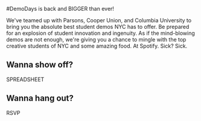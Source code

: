 
#DemoDays is back and BIGGER than ever!

We've teamed up with Parsons, Cooper Union, and Columbia University to bring you the absolute best student demos NYC has to offer. Be prepared for an explosion of student innovation and ingenuity. As if the mind-blowing demos are not enough, we're giving you a chance to mingle with the top creative students of NYC and some amazing food. At Spotify. Sick? Sick.

<div class="demo">
	<h2>Wanna show off?</h2>
	<p>SPREADSHEET</p>
</div>

<div class="test">
	<h2>Wanna hang out?</h2>
	<p>RSVP</p>
</div>